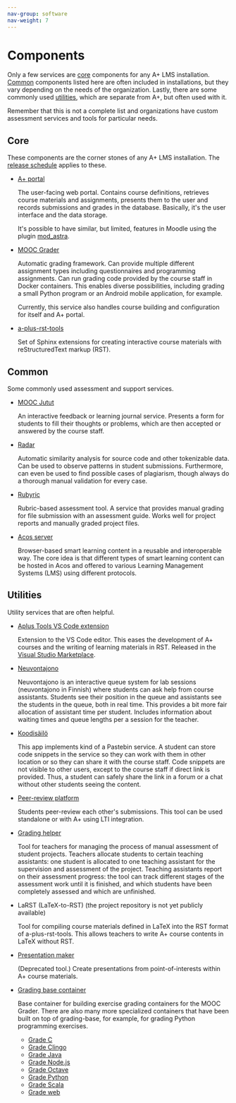 ```yaml
---
nav-group: software
nav-weight: 7
---
```

# Components

Only a few services are [core](#core) components for any A+ LMS installation.
[Common](#common) components listed here are often included in installations,
but they vary depending on the needs of the organization.
Lastly, there are some commonly used [utilities](#utilities), which are separate from A+, but often used with it.

Remember that this is not a complete list and organizations have custom assessment services and tools for particular needs.

## Core

These components are the corner stones of any A+ LMS installation.
The [release schedule](/releases/#release-schedule) applies to these.

* [A+ portal](https://github.com/apluslms/a-plus/)

  The user-facing web portal.
  Contains course definitions, retrieves course materials and assignments, presents them to the user and records submissions and grades in the database.
  Basically, it's the user interface and the data storage.

  It's possible to have similar, but limited, features in Moodle using the plugin [mod_astra](https://github.com/apluslms/moodle-mod_astra/).

* [MOOC Grader](https://github.com/apluslms/mooc-grader/)

  Automatic grading framework.
  Can provide multiple different assignment types including questionnaires and programming assignments.
  Can run grading code provided by the course staff in Docker containers.
  This enables diverse possibilities, including grading a small Python program or an Android mobile application, for example.

  Currently, this service also handles course building and configuration for itself and A+ portal.

* [a-plus-rst-tools](https://github.com/apluslms/a-plus-rst-tools/)

  Set of Sphinx extensions for creating interactive course materials with reStructuredText markup (RST).

## Common

Some commonly used assessment and support services.

* [MOOC Jutut](https://github.com/apluslms/mooc-jutut/)

  An interactive feedback or learning journal service.
  Presents a form for students to fill their thoughts or problems,
  which are then accepted or answered by the course staff.

* [Radar](https://github.com/apluslms/radar/)

  Automatic similarity analysis for source code and other tokenizable data.
  Can be used to observe patterns in student submissions.
  Furthermore, can even be used to find possible cases of plagiarism,
  though always do a thorough manual validation for every case.

* [Rubyric](https://github.com/apluslms/rubyric/)

  Rubric-based assessment tool.
  A service that provides manual grading for file submission with an assessment guide.
  Works well for project reports and manually graded project files.

* [Acos server](https://github.com/acos-server/acos-server/)

  Browser-based smart learning content in a reusable and interoperable way.
  The core idea is that different types of smart learning content can be
  hosted in Acos and offered to various Learning Management Systems (LMS)
  using different protocols.

## Utilities

Utility services that are often helpful.

* [Aplus Tools VS Code extension](https://github.com/apluslms/vscode-aplus-tools)

  Extension to the VS Code editor.
  This eases the development of A+ courses and the writing of learning materials in RST.
  Released in the [Visual Studio Marketplace](https://marketplace.visualstudio.com/items?itemName=jaguarfi.aplus-tools).

* [Neuvontajono](https://github.com/ttsirkia/neuvontajono/)

  Neuvontajono is an interactive queue system for lab sessions (neuvontajono in Finnish) where students can ask help from course assistants.
  Students see their position in the queue and assistants see the students in the queue, both in real time.
  This provides a bit more fair allocation of assistant time per student.
  Includes information about waiting times and queue lengths per a session for the teacher.

* [Koodisäilö](https://github.com/ttsirkia/koodisailo/)

  This app implements kind of a Pastebin service.
  A student can store code snippets in the service so they can work with them in other location or so they can share it with the course staff.
  Code snippets are not visible to other users, except to the course staff if direct link is provided.
  Thus, a student can safely share the link in a forum or a chat without other students seeing the content.

* [Peer-review platform](https://github.com/piehei/prplatform/)

  Students peer-review each other's submissions.
  This tool can be used standalone or with A+ using LTI integration.

* [Grading helper](https://github.com/eliisav/gradinghelper/)

  Tool for teachers for managing the process of manual assessment of student projects.
  Teachers allocate students to certain teaching assistants:
  one student is allocated to one teaching assistant for the supervision and
  assessment of the project.
  Teaching assistants report on their assessment progress:
  the tool can track different stages of the assessment work until it is finished, and
  which students have been completely assessed and which are unfinished.

* LaRST (LaTeX-to-RST) (the project repository is not yet publicly available)

  Tool for compiling course materials defined in LaTeX into the RST format of a-plus-rst-tools.
  This allows teachers to write A+ course contents in LaTeX without RST.

* [Presentation maker](https://github.com/apluslms/presentation-maker/)

  (Deprecated tool.) Create presentations from point-of-interests within A+ course materials.

* [Grading base container](https://github.com/apluslms/grading-base/)

  Base container for building exercise grading containers for the MOOC Grader.
  There are also many more specialized containers that have been built on top of grading-base,
  for example, for grading Python programming exercises.

  - [Grade C](https://github.com/apluslms/grade-c)
  - [Grade Clingo](https://github.com/apluslms/grading-clingo)
  - [Grade Java](https://github.com/apluslms/grade-java)
  - [Grade Node.js](https://github.com/apluslms/grade-nodejs)
  - [Grade Octave](https://github.com/apluslms/grade-octave)
  - [Grade Python](https://github.com/apluslms/grade-python)
  - [Grade Scala](https://github.com/apluslms/grade-scala)
  - [Grade web](https://github.com/apluslms/grade-web)

